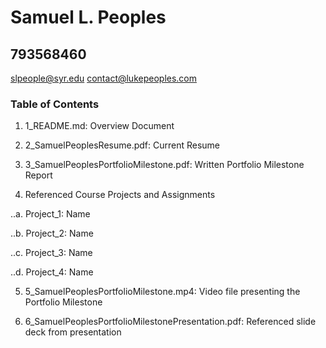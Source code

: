 # Samuel L. Peoples
## 793568460
slpeople@syr.edu
contact@lukepeoples.com

### Table of Contents

1. 1_README.md: Overview Document

2. 2_SamuelPeoplesResume.pdf: Current Resume

3. 3_SamuelPeoplesPortfolioMilestone.pdf: Written Portfolio Milestone Report

4. Referenced Course Projects and Assignments

..a. Project_1: Name
  
..b. Project_2: Name
  
..c. Project_3: Name
  
..d. Project_4: Name
  
5. 5_SamuelPeoplesPortfolioMilestone.mp4: Video file presenting the Portfolio Milestone

6. 6_SamuelPeoplesPortfolioMilestonePresentation.pdf: Referenced slide deck from presentation

